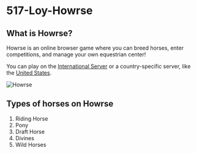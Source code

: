 # 517-Loy-Howrse
 ## What is Howrse?
 Howrse is an online browser game where you can breed horses, enter competitions, and manage your own equestrian center!

 You can play on the [International Server](https://www.howrse.com/) or a country-specific server, like the [United States](https://us.howrse.com/).
 
 ![Howrse](https://play-lh.googleusercontent.com/3iAshdlEEnYq0wNHaa3ramphVq1T_zl43mR8YFv_bg2o74-Ojy3SeJR3TyVubEt7AQ)

 ## Types of horses on Howrse
 1. Riding Horse
 2. Pony
 3. Draft Horse
 4. Divines
 5. Wild Horses
